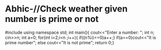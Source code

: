 # Abhic-//Check weather given number is prime or not
#include <iostream>
using namespace std;
int main(){
        cout<<"Enter a number: ";
        int n;
        cin>>n;
        int a=0;
        for(int i=2;i<n ;i++){
                if((n%i)==0)a++;}
        if(a==0)cout<<"It is prime number";
        else cout<<"It is not prime";
return 0;}

